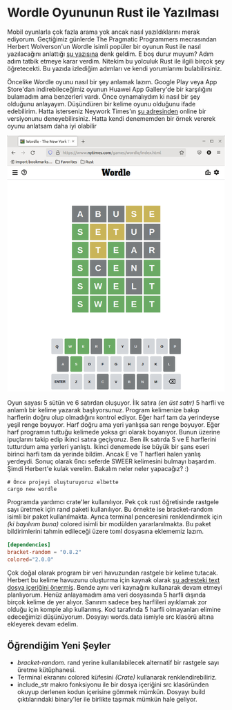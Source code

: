 # Wordle Oyununun Rust ile Yazılması

Mobil oyunlarla çok fazla arama yok ancak nasıl yazıldıklarını merak ediyorum. Geçtiğimiz günlerde The Pragmatic Programmers mecrasından Herbert Wolverson'un Wordle isimli popüler bir oyunun Rust ile nasıl yazılacağını anlattığı [şu yazısına](https://medium.com/pragmatic-programmers/rustle-5c15d1c153a1) denk geldim. E boş durur muyum? Adım adım tatbik etmeye karar verdim. Nitekim bu yolculuk Rust ile ilgili birçok şey öğretecekti. Bu yazıda izlediğim adımları ve kendi yorumlarımı bulabilirsiniz.

Öncelike Wordle oyunu nasıl bir şey anlamak lazım. Google Play veya App Store'dan indirebileceğimiz oyunun Huawei App Gallery'de bir karşılığını bulamadım ama benzerleri vardı. Önce oynamalıydım ki nasıl bir şey olduğunu anlayayım. Düşündüren bir kelime oyunu olduğunu ifade edebilirim. Hatta isterseniz Neywork Times'ın [şu adresinden](https://www.nytimes.com/games/wordle/index.html) online bir versiyonunu deneyebilirsiniz. Hatta kendi denememden bir örnek vererek oyunu anlatsam daha iyi olabilir

![../images/wordle_1.png](../images/wordle_1.png)

Oyun sayası 5 sütün ve 6 satırdan oluşuyor. İlk satıra _(en üst satır)_ 5 harfli ve anlamlı bir kelime yazarak başlıyorsunuz. Program kelimenize bakıp harflerin doğru olup olmadığını kontrol ediyor. Eğer harf tam da yerindeyse yeşil renge boyuyor. Harf doğru ama yeri yanlışsa sarı renge boyuyor. Eğer harf programın tuttuğu kelimede yoksa gri olarak boyanıyor. Bunun üzerine ipuçlarını takip edip ikinci satıra geçiyoruz. Ben ilk satırda S ve E harflerini tutturdum ama yerleri yanlıştı. İkinci denemede ise büyük bir şans eseri birinci harfi tam da yerinde bildim. Ancak E ve T harfleri halen yanlış yerdeydi. Sonuç olarak 6ncı seferde SWEER kelimesini bulmayı başardım. Şimdi Herbert'e kulak verelim. Bakalım neler neler yapacağız? :)

```shell
# Önce projeyi oluşturuyoruz elbette
cargo new wordle
```

Programda yardımcı crate'ler kullanılıyor. Pek çok rust öğretisinde rastgele sayı üretmek için rand paketi kullanılıyor. Bu örnekte ise bracket-random isimli bir paket kullanılmakta. Ayrıca terminal penceresini renklendirmek için _(ki bayılırım buna)_ colored isimli bir modülden yararlanılmakta. Bu paket bildirimlerini tahmin edileceği üzere toml dosyasına eklememiz lazım.

```toml
[dependencies]
bracket-random = "0.8.2"
colored="2.0.0"
```

Çok doğal olarak program bir veri havuzundan rastgele bir kelime tutacak. Herbert bu kelime havuzunu oluşturma için kaynak olarak [şu adresteki text dosya içeriğini önermiş](https://www.wordgamedictionary.com/twl06/download/twl06.txt). Bende aynı veri kaynağını kullanarak devam etmeyi planlıyorum. Henüz anlayamadım ama veri dosyasında 5 harfli dışında birçok kelime de yer alıyor. Sanırım sadece beş harflileri ayıklamak zor olduğu için komple alıp kullanmış. Kod tarafında 5 harfli olmayanları elimine edeceğimizi düşünüyorum. Dosyayı words.data ismiyle src klasörü altına ekleyerek devam edelim.



## Öğrendiğim Yeni Şeyler

- *bracket-random.* rand yerine kullanılabilecek alternatif bir rastgele sayı üretme kütüphanesi.
- Terminal ekranını colored küfesini *(Crate)* kullanarak renklendirebiliriz.
- include_str makro fonksiyonu ile bir dosya içeriğini src klasöründen okuyup derlenen kodun içerisine gömmek mümkün. Dosyayı build çıktılarındaki binary'ler ile birlikte taşımak mümkün hale geliyor.

